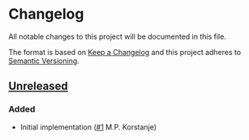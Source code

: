 # Changelog

All notable changes to this project will be documented in this file.

The format is based on [Keep a Changelog](https://keepachangelog.com/en/1.0.0/)
and this project adheres to [Semantic Versioning](https://semver.org/spec/v2.0.0.html).

## [Unreleased]
### Added
- Initial implementation ([#1](https://github.com/cucumber/teamcity-formatter/pull/1) M.P. Korstanje)

[Unreleased]: https://github.com/cucumber/teamcity-formatter/compare/e44f4048cb715a3d812a7fdb09cf4748e464a33c...HEAD
